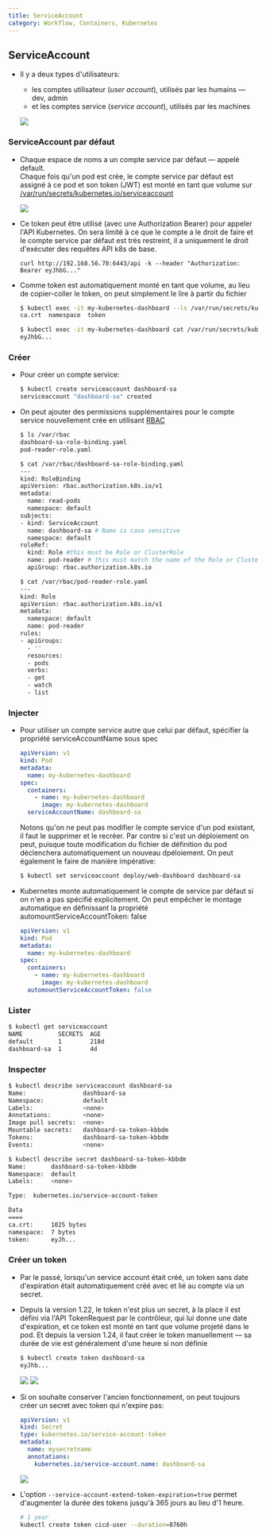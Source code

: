 ```yaml
---
title: ServiceAccount
category: Workflow, Containers, Kubernetes
---
```


## ServiceAccount

* Il y a deux types d'utilisateurs:  
  - les comptes utilisateur (*user account*), utilisés par les humains — dev, admin
  - et les comptes service (*service account*), utilisés par les machines

  ![](https://i.imgur.com/JsqolHMl.png)

### ServiceAccount par défaut

* Chaque espace de noms a un compte service par défaut — appelé default.  
  Chaque fois qu'un pod est crée, le compte service par défaut est assigné à ce pod et son token (JWT) est monté en tant que volume sur <ins>/var/run/secrets/kubernetes.io/serviceaccount</ins>

  ![](https://i.imgur.com/qftfkWt.png)

* Ce token peut être utilisé (avec une Authorization Bearer) pour appeler l'API Kubernetes. On sera limité à ce que le compte a le droit de faire et le compte service par défaut est très restreint, il a uniquement le droit d'exécuter des requêtes API k8s de base.

  ```
  curl http://192.168.56.70:6443/api -k --header "Authorization: Bearer eyJhbG..."
  ```

* Comme token est automatiquement monté en tant que volume, au lieu de copier-coller le token, on peut simplement le lire à partir du fichier

  ``` bash
  $ kubectl exec -it my-kubernetes-dashboard --ls /var/run/secrets/kubernetes.io/serviceaccount
  ca.crt  namespace  token
  ```

  ``` bash
  $ kubectl exec -it my-kubernetes-dashboard cat /var/run/secrets/kubernetes.io/serviceaccount/token
  eyJhbG...
  ```

### Créer

* Pour créer un compte service:

  ``` bash
  $ kubectl create serviceaccount dashboard-sa
  serviceaccount "dashboard-sa" created
  ```

* On peut ajouter des permissions supplémentaires pour le compte service nouvellement crée en utilisant [RBAC](k8s-rbac.md)

  ``` bash
  $ ls /var/rbac
  dashboard-sa-role-binding.yaml
  pod-reader-role.yaml

  $ cat /var/rbac/dashboard-sa-role-binding.yaml
  ---
  kind: RoleBinding
  apiVersion: rbac.authorization.k8s.io/v1
  metadata:
    name: read-pods
    namespace: default
  subjects:
  - kind: ServiceAccount
    name: dashboard-sa # Name is case sensitive
    namespace: default
  roleRef:
    kind: Role #this must be Role or ClusterRole
    name: pod-reader # this must match the name of the Role or ClusterRole you wish to bind to
    apiGroup: rbac.authorization.k8s.io

  $ cat /var/rbac/pod-reader-role.yaml
  ---
  kind: Role
  apiVersion: rbac.authorization.k8s.io/v1
  metadata:
    namespace: default
    name: pod-reader
  rules:
  - apiGroups:
    - ''
    resources:
    - pods
    verbs:
    - get
    - watch
    - list
  ```

### Injecter

* Pour utiliser un compte service autre que celui par défaut, spécifier la propriété serviceAccountName sous spec

  ``` yaml
  apiVersion: v1
  kind: Pod
  metadata:
    name: my-kubernetes-dashboard
  spec:
    containers:
      - name: my-kubernetes-dashboard
        image: my-kubernetes-dashboard
    serviceAccountName: dashboard-sa
  ```

  Notons qu'on ne peut pas modifier le compte service d'un pod existant, il faut le supprimer et le recréer. Par contre si c'est un déploiement on peut, puisque toute modification du fichier de définition du pod déclenchera automatiquement un nouveau dpéloiement. On peut également le faire de manière impérative:

  ``` bash
  $ kubectl set serviceaccount deploy/web-dashboard dashboard-sa
  ```

* Kubernetes monte automatiquement le compte de service par défaut si on n'en a pas spécifié explicitement. On peut empêcher le montage automatique en définissant la propriété automountServiceAccountToken: false

  ``` yaml
  apiVersion: v1
  kind: Pod
  metadata:
    name: my-kubernetes-dashboard
  spec:
    containers:
      - name: my-kubernetes-dashboard
        image: my-kubernetes-dashboard
    automountServiceAccountToken: false
  ```

### Lister

``` bash
$ kubectl get serviceaccount
NAME          SECRETS  AGE
default       1        218d
dashboard-sa  1        4d
```

### Inspecter

``` bash
$ kubectl describe serviceaccount dashboard-sa
Name:                dashboard-sa
Namespace:           default
Labels:              <none>
Annotations:         <none>
Image pull secrets:  <none>
Mountable secrets:   dashboard-sa-token-kbbdm
Tokens:              dashboard-sa-token-kbbdm
Events:              <none>
```

``` bash
$ kubectl describe secret dashboard-sa-token-kbbdm
Name:       dashboard-sa-token-kbbdm
Namespace:  default
Labels:     <none>

Type:  kubernetes.io/service-account-token

Data
====
ca.crt:     1025 bytes
namespace:  7 bytes
token:      eyJh...
```

### Créer un token

* Par le passé, lorsqu'un service account était créé, un token sans date d'expiration était automatiquement créé avec et lié au compte via un secret.

* Depuis la version 1.22, le token n'est plus un secret, à la place il est défini via l'API TokenRequest par le contrôleur, qui lui donne une date d'expiration, et ce token est monté en tant que volume projeté dans le pod.
  Et depuis la version 1.24, il faut créer le token manuellement — sa durée de vie est généralement d'une heure si non définie

  ``` bash
  $ kubectl create token dashboard-sa
  eyJhb...
  ```

  ![](https://i.imgur.com/bUbzpX4l.png)
  ![](https://i.imgur.com/2APZbCml.png)

* Si on souhaite conserver l'ancien fonctionnement, on peut toujours créer un secret avec token qui n'expire pas:

  ``` yml
  apiVersion: v1
  kind: Secret
  type: kubernetes.io/service-account-token
  metadata:
    name: mysecretname
    annotations:
      kubernetes.io/service-account.name: dashboard-sa
  ```

  ![](https://i.imgur.com/dA7NkXl.png)

* L'option `--service-account-extend-token-expiration=true` permet d'augmenter la durée des tokens jusqu'à 365 jours au lieu d'1 heure.

  ``` bash
  # 1 year
  kubectl create token cicd-user --duration=8760h
  ```
